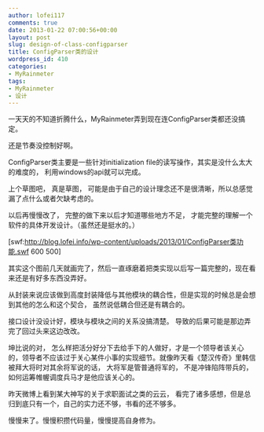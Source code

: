 ```yaml
---
author: lofei117
comments: true
date: 2013-01-22 07:00:56+00:00
layout: post
slug: design-of-class-configparser
title: ConfigParser类的设计
wordpress_id: 410
categories:
- MyRainmeter
tags:
- MyRainmeter
- 设计
---
```


一天天的不知道折腾什么，MyRainmeter弄到现在连ConfigParser类都还没搞定。

还是节奏没控制好啊。

ConfigParser类主要是一些针对initialization file的读写操作，其实是没什么太大的难度的， 利用windows的api就可以完成。

上个草图吧， 真是草图， 可能是由于自己的设计理念还不是很清晰，所以总感觉漏了点什么或者欠缺考虑的。

以后再慢慢改了， 完整的做下来以后才知道哪些地方不足， 才能完整的理解一个软件的具体开发设计。（虽然还是挺水的。）

[swf:http://blog.lofei.info/wp-content/uploads/2013/01/ConfigParser类功能.swf 600 500]

其实这个图前几天就画完了，然后一直琢磨着把类实现以后写一篇完整的，现在看来还是有好多东西没弄好。

从封装来说应该做到高度封装降低与其他模块的耦合性，但是实现的时候总是会想到其他的怎么和这个契合， 虽然说低耦合但还是有耦合的。

接口设计没设计好，模块与模块之间的关系没搞清楚。 导致的后果可能是那边弄完了回过头来这边改改。

坤比说的对， 怎么样把活分好分下去给手下的人做好，才是一个领导者该关心的，领导者不应该过于关心某件小事的实现细节。就像昨天看《楚汉传奇》里韩信被拜大将时对其余将军说的话， 大将军是管普通将军的， 不是冲锋陷阵带兵的， 如何运筹帷幄调度兵马才是他应该关心的。

昨天微博上看到某大神写的关于求职面试之类的云云， 看完了诸多感想，但是总归到底只有一个，自己的实力还不够，书看的还不够多。

慢慢来了。慢慢积攒代码量，慢慢提高自身修为。
